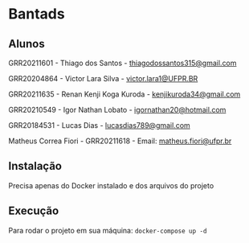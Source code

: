 # Bantads


## Alunos
GRR20211601 - Thiago dos Santos - thiagodossantos315@gmail.com

GRR20204864 - Victor Lara Silva - victor.lara1@UFPR.BR

GRR20211635  - Renan Kenji Koga Kuroda - kenjikuroda34@gmail.com

GRR20210549 - Igor Nathan Lobato - igornathan20@hotmail.com

GRR20184531  - Lucas Dias - lucasdias789@gmail.com

Matheus Correa Fiori - GRR20211618 - Email: matheus.fiori@ufpr.br

## Instalação
Precisa apenas do Docker instalado e dos arquivos do projeto

## Execução
Para rodar o projeto em sua máquina:
 `docker-compose up -d`

